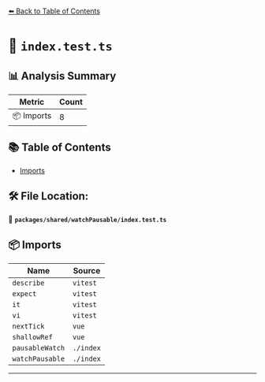 [⬅️ Back to Table of Contents](../../../index.md)

# 📄 `index.test.ts`

## 📊 Analysis Summary

| Metric | Count |
|--------|-------|
| 📦 Imports | 8 |

## 📚 Table of Contents

- [Imports](#imports)

## 🛠️ File Location:
📂 **`packages/shared/watchPausable/index.test.ts`**

## 📦 Imports

| Name | Source |
|------|--------|
| `describe` | `vitest` |
| `expect` | `vitest` |
| `it` | `vitest` |
| `vi` | `vitest` |
| `nextTick` | `vue` |
| `shallowRef` | `vue` |
| `pausableWatch` | `./index` |
| `watchPausable` | `./index` |


---